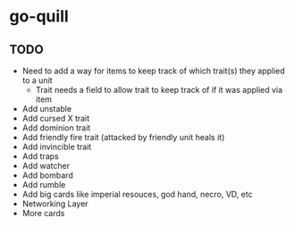 # go-quill

## TODO
- Need to add a way for items to keep track of which trait(s) they applied to a unit
  - Trait needs a field to allow trait to keep track of if it was applied via item
- Add unstable
- Add cursed X trait
- Add dominion trait
- Add friendly fire trait (attacked by friendly unit heals it)
- Add invincible trait
- Add traps
- Add watcher
- Add bombard
- Add rumble
- Add big cards like imperial resouces, god hand, necro, VD, etc
- Networking Layer
- More cards
